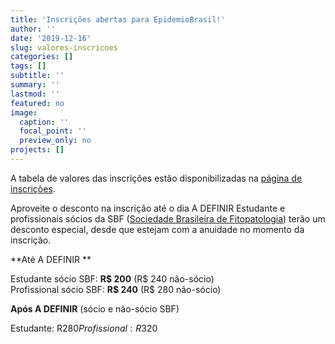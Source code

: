 ```yaml
---
title: 'Inscrições abertas para EpidemioBrasil!'
author: ''
date: '2019-12-16'
slug: valores-inscricoes
categories: []
tags: []
subtitle: ''
summary: ''
lastmod: ''
featured: no
image:
  caption: ''
  focal_point: ''
  preview_only: no
projects: []
---
```


A tabela de valores das inscrições estão disponibilizadas na [página de inscrições](/chapeco2020/inscricoes/).   

Aproveite o desconto na inscrição até o dia A DEFINIR Estudante e profissionais sócios da SBF ([Sociedade Brasileira de Fitopatologia](http://sbfitopatologia.org.br/)) terão um desconto especial, desde que estejam com a anuidade no momento da inscrição. 


**Até A DEFINIR **

Estudante sócio SBF:      **R$ 200**  (R$ 240 não-sócio)  
Profissional sócio SBF:   **R$ 240**  (R$ 280 não-sócio)


**Após A DEFINIR** (sócio e não-sócio SBF)  

Estudante: R$280  
Profissional: R$320

<br><br>

